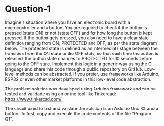 # Question-1

Imagine a situation where you have an electronic board with a microcontroller and a button. You 
are required to check if the button is pressed (state ON) or not (state OFF) and for how long the 
button is kept pressed. If the button gets pressed, you also need to have a clear state definition 
ranging from ON, PROTECTED and OFF; as per the state diagram below. The protected state is 
defined as an intermediate stage between the transition from the ON state to the OFF state, so 
that each time the button is released, the button state changes to PROTECTED for 10 seconds 
before going to the OFF state. Implement this logic in a generic way using the C language and 
share this code through a public repository on GitHub. Low-level methods can be abstracted. If 
you prefer, use frameworks like Arduino, ESP32 or even other market platforms in this low-level 
code abstraction.

The problem solution was developed using Arduino framework and can be tested and validade using 
an online tool like Tinkercad: https://www.tinkercad.com/

The circuit used to test and validate the solution is an Arduino Uno R3 and a button.
To test, copy and execute the code contents of the file "Program Q1". 
